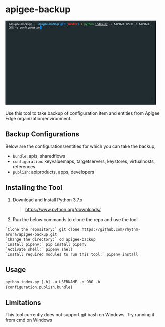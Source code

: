 # apigee-backup
![](demo.gif)

Use this tool to take backup of configuration item and entities from Apigee Edge organization/environment.


## Backup Configurations

Below are the configurations/entities for which you can take the backup,

- `bundle`: apis, sharedflows
- `configuration`: keyvaluemaps, targetservers, keystores, virtualhosts, references
- `publish`: apiproducts, apps, developers

## Installing the Tool

1. Download and Install Python 3.7.x
    > <https://www.python.org/downloads/>

2. Run the below commands to clone the repo and use the tool
```
`Clone the repository:` git clone https://github.com/rhythm-arora/apigee-backup.git
`Change the directory:` cd apigee-backup
`Install pipenv:` pip install pipenv
`Activate shell:` pipenv shell
`Install required modules to run this tool:` pipenv install
```

## Usage

`python index.py [-h] -u USERNAME -o ORG -b {configuration,publish,bundle}`

## Limitations

This tool currently does not support git bash on Windows. Try running it from cmd on Windows

